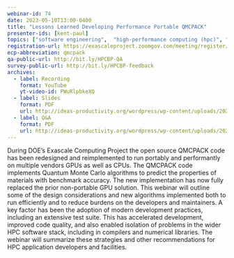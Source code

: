 ```yaml
---
webinar-id: 74
date: 2023-05-10T13:00-0400
title: "Lessons Learned Developing Performance Portable QMCPACK"
presenter-ids: [kent-paul]
topics: ["software engineering",  "high-performance computing (hpc)", "performance at leadership computing facilities", “online learning”]
registration-url: https://exascaleproject.zoomgov.com/meeting/register/vJIsfu2tpj4tH5IPhwHyts07waBFxGIAvYo
ecp-abbreviation: qmcpack
qa-public-url: http://bit.ly/HPCBP-QA
survey-public-url: http://bit.ly/HPCBP-feedback
archives:
  - label: Recording
    format: YouTube
    yt-video-id: PWuRlpbkeXQ
  - label: Slides
    format: PDF
    url: http://ideas-productivity.org/wordpress/wp-content/uploads/2023/05/hpcbp-075-qmcpack.pdf
  - label: Q&A
    format: PDF
    url: http://ideas-productivity.org/wordpress/wp-content/uploads/2023/05/hpcbp-074-qmcpack-qa.pdf
---
```

During DOE’s Exascale Computing Project the open source QMCPACK code has been redesigned and reimplemented to run portably and performantly on multiple vendors GPUs as well as CPUs. The QMCPACK code implements Quantum Monte Carlo algorithms to predict the properties of materials with benchmark accuracy. The new implementation has now fully replaced the prior non-portable GPU solution. This webinar will outline some of the design considerations and new algorithms implemented both to run efficiently and to reduce burdens on the developers and maintainers. A key factor has been the adoption of modern development practices, including an extensive test suite. This has accelerated development, improved code quality, and also enabled isolation of problems in the wider HPC software stack, including in compilers and numerical libraries. The webinar will summarize these strategies and other recommendations for HPC application developers and facilities.
